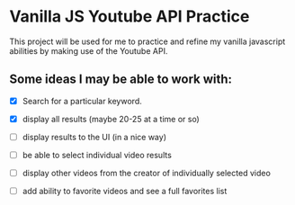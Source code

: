 # Vanilla JS Youtube API Practice
This project will be used for me to practice and refine my vanilla javascript abilities by making use of the Youtube API. 

## Some ideas I may be able to work with:
- [x] Search for a particular keyword.
- [x] display all results (maybe 20-25 at a time or so)
- [ ] display results to the UI (in a nice way)
- [ ] be able to select individual video results
- [ ] display other videos from the creator of individually selected video
- [ ] add ability to favorite videos and see a full favorites list

